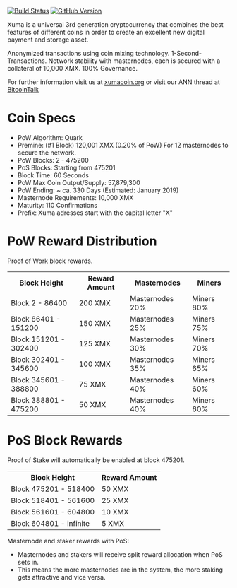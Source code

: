 [![Build Status](https://travis-ci.org/xumacoin/xuma-core.svg?branch=master)](https://travis-ci.org/xumacoin/xuma-core) [![GitHub Version](https://badge.fury.io/gh/xumacoin%2Fxuma-core.svg)](https://badge.fury.io/gh/xumacoin/xuma-core)

Xuma is a universal 3rd generation cryptocurrency that combines the best features of different coins
in order to create an excellent new digital payment and storage asset.

Anonymized transactions using coin mixing technology. 1-Second-Transactions. Network stability with masternodes, each is secured with a collateral of 10,000 XMX. 100% Governance.

For further information visit us at [xumacoin.org](http://www.xumacoin.org/) or visit our ANN thread at [BitcoinTalk](https://bitcointalk.org/index.php?topic=2976421)

# Coin Specs

 - PoW Algorithm: Quark
 - Premine: (#1 Block) 120,001 XMX (0.20% of PoW) For 12 masternodes to secure the network.
 - PoW Blocks: 2 - 475200
 - PoS Blocks: Starting from 475201
 - Block Time: 60 Seconds
 - PoW Max Coin Output/Supply: 57,879,300
 - PoW Ending: ~ ca. 330 Days (Estimated: January 2019)
 - Masternode Requirements: 10,000 XMX
 - Maturity: 110 Confirmations
 - Prefix: Xuma adresses start with the capital letter "X"

# PoW Reward Distribution

Proof of Work block rewards.

<table>
<tr><th>Block Height</th><th>Reward Amount</th><th>Masternodes</th><th>Miners</th></tr>
<tr><td>Block 2 - 86400</td><td>200 XMX</td><td>Masternodes 20%</td><td>Miners 80%</td></tr>
<tr><td>Block 86401 - 151200</td><td>150 XMX</td><td>Masternodes 25%</td><td>Miners 75%</td></tr>
<tr><td>Block 151201 - 302400</td><td>125 XMX</td><td>Masternodes 30%</td><td>Miners 70%</td></tr>
<tr><td>Block 302401 - 345600</td><td>100 XMX</td><td>Masternodes 35%</td><td>Miners 65%</td></tr>
<tr><td>Block 345601 - 388800</td><td>75 XMX</td><td>Masternodes 40%</td><td>Miners 60%</td></tr>
<tr><td>Block 388801 - 475200</td><td>50 XMX</td><td>Masternodes 40%</td><td>Miners 60%</td></tr>
</table>

# PoS Block Rewards

Proof of Stake will automatically be enabled at block 475201.

<table>
<tr><th>Block Height</th><th>Reward Amount</th>                  
<tr><td>Block 475201 - 518400</td><td>50 XMX</td></tr>
<tr><td>Block 518401 - 561600</td><td>25 XMX</td></tr>
<tr><td>Block 561601 - 604800</td><td>10 XMX</td></tr>
<tr><td>Block 604801 - infinite</td><td>5 XMX</td></tr>
</table>

Masternode and staker rewards with PoS:
 - Masternodes and stakers will receive split reward allocation when PoS sets in.
 - This means the more masternodes are in the system, the more staking gets attractive and vice versa.